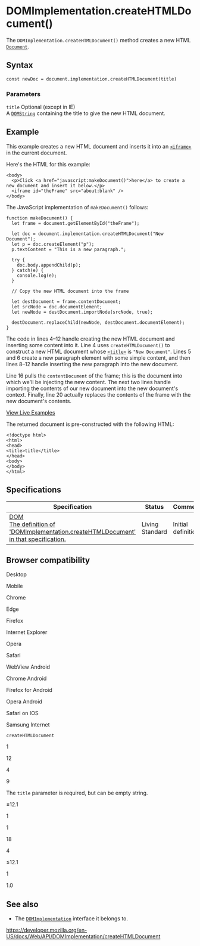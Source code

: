 # DOMImplementation.createHTMLDocument()

The `DOMImplementation.createHTMLDocument()` method creates a new HTML [`Document`](../document).

## Syntax

    const newDoc = document.implementation.createHTMLDocument(title)

### Parameters

`title` <span class="badge inline optional">Optional</span> (except in IE)  
A [`DOMString`](../domstring) containing the title to give the new HTML document.

## Example

This example creates a new HTML document and inserts it into an [`<iframe>`](https://developer.mozilla.org/en-US/docs/Web/HTML/Element/iframe) in the current document.

Here's the HTML for this example:

    <body>
      <p>Click <a href="javascript:makeDocument()">here</a> to create a new document and insert it below.</p>
      <iframe id="theFrame" src="about:blank" />
    </body>

The JavaScript implementation of `makeDocument()` follows:

    function makeDocument() {
      let frame = document.getElementById("theFrame");

      let doc = document.implementation.createHTMLDocument("New Document");
      let p = doc.createElement("p");
      p.textContent = "This is a new paragraph.";

      try {
        doc.body.appendChild(p);
      } catch(e) {
        console.log(e);
      }

      // Copy the new HTML document into the frame

      let destDocument = frame.contentDocument;
      let srcNode = doc.documentElement;
      let newNode = destDocument.importNode(srcNode, true);

      destDocument.replaceChild(newNode, destDocument.documentElement);
    }

The code in lines 4–12 handle creating the new HTML document and inserting some content into it. Line 4 uses `createHTMLDocument()` to construct a new HTML document whose [`<title>`](https://developer.mozilla.org/en-US/docs/Web/HTML/Element/title) is `"New Document"`. Lines 5 and 6 create a new paragraph element with some simple content, and then lines 8–12 handle inserting the new paragraph into the new document.

Line 16 pulls the `contentDocument` of the frame; this is the document into which we'll be injecting the new content. The next two lines handle importing the contents of our new document into the new document's context. Finally, line 20 actually replaces the contents of the frame with the new document's contents.

[View Live Examples](https://media.prod.mdn.mozit.cloud/samples/domref/createHTMLDocument.html)

The returned document is pre-constructed with the following HTML:

    <!doctype html>
    <html>
    <head>
    <title>title</title>
    </head>
    <body>
    </body>
    </html>

## Specifications

<table><thead><tr class="header"><th>Specification</th><th>Status</th><th>Comment</th></tr></thead><tbody><tr class="odd"><td><a href="https://dom.spec.whatwg.org/#dom-domimplementation-createhtmldocument">DOM<br />
<span class="small">The definition of 'DOMImplementation.createHTMLDocument' in that specification.</span></a></td><td><span class="spec-living">Living Standard</span></td><td>Initial definition.</td></tr></tbody></table>

## Browser compatibility

Desktop

Mobile

Chrome

Edge

Firefox

Internet Explorer

Opera

Safari

WebView Android

Chrome Android

Firefox for Android

Opera Android

Safari on IOS

Samsung Internet

`createHTMLDocument`

1

12

4

9

The `title` parameter is required, but can be empty string.

≤12.1

1

1

18

4

≤12.1

1

1.0

## See also

- The [`DOMImplementation`](../domimplementation) interface it belongs to.

<a href="https://developer.mozilla.org/en-US/docs/Web/API/DOMImplementation/createHTMLDocument" class="_attribution-link">https://developer.mozilla.org/en-US/docs/Web/API/DOMImplementation/createHTMLDocument</a>
